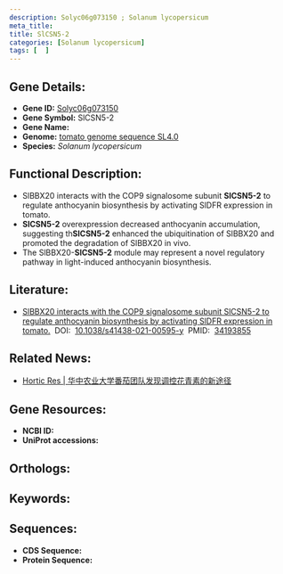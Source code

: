 ```yaml
---
description: Solyc06g073150 ; Solanum lycopersicum
meta_title:
title: SlCSN5-2
categories: [Solanum lycopersicum]
tags: [  ]
---
```


## Gene Details:
- **Gene ID:**	[Solyc06g073150]()
- **Gene Symbol:** SlCSN5-2
- **Gene Name:** 
- **Genome:** [tomato genome sequence SL4.0]()
- **Species:** *Solanum lycopersicum*

## Functional Description:
   - SlBBX20 interacts with the COP9 signalosome subunit **SlCSN5-2** to regulate anthocyanin biosynthesis by activating SlDFR expression in tomato.
   - **SlCSN5-2** overexpression decreased anthocyanin accumulation, suggesting th**SlCSN5-2** enhanced the ubiquitination of SlBBX20 and promoted the degradation of SlBBX20 in vivo.
   - The SlBBX20-**SlCSN5-2** module may represent a novel regulatory pathway in light-induced anthocyanin biosynthesis.

## Literature:
   - [SlBBX20 interacts with the COP9 signalosome subunit SlCSN5-2 to regulate anthocyanin biosynthesis by activating SlDFR expression in tomato.]( https://academic.oup.com/hr/article/doi/10.1038/s41438-021-00595-y/6446778)&nbsp;&nbsp;DOI:&nbsp;&nbsp;[10.1038/s41438-021-00595-y](https://academic.oup.com/hr/article/doi/10.1038/s41438-021-00595-y/6446778)&nbsp;&nbsp;PMID:&nbsp;&nbsp;[34193855](https://pubmed.ncbi.nlm.nih.gov/34193855/)

## Related News:
   - [Hortic Res | 华中农业大学番茄团队发现调控花青素的新途径](https://mp.weixin.qq.com/s?__biz=MzIyOTY2NDYyNQ==&mid=2247518983&idx=7&sn=4e76084cafd644e76d16cae84c3959bf&chksm=e8bdf919dfca700f2749645a0aa75395b81ebb99d00ace42c30482626f5eab9c16026ca0565b&scene=27#wechat_redirect)

## Gene Resources:
- **NCBI ID:** [](https://www.ncbi.nlm.nih.gov/gene/?term=)
- **UniProt accessions:** [](https://www.uniprot.org/uniprotkb//entry)

## Orthologs:

## Keywords:


## Sequences:
- **CDS Sequence:**
- **Protein Sequence:**
